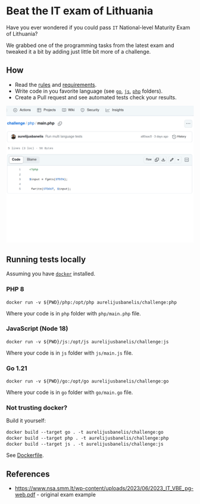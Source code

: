 # Beat the IT exam of Lithuania

Have you ever wondered if you could pass `IT` National-level Maturity Exam of Lithuania?

We grabbed one of the programming tasks from the latest exam
and tweaked it a bit by adding just little bit more of a challenge.

## How

 * Read the [rules](requirements/rules.md) and [requirements](requirements/requirements.md).
 * Write code in you favorite language (see [`go`](go/main.go), [`js`](js/main.js), [`php`](php/main.php) folders).
 * Create a Pull request and see automated tests check your results.

![How to play](docs/how-to-play.gif)

## Running tests locally

Assuming you have [`docker`](https://docs.docker.com/engine/install/) installed.

### PHP 8

```shell
docker run -v ${PWD}/php:/opt/php aurelijusbanelis/challenge:php
```
Where your code is in `php` folder with `php/main.php` file.

### JavaScript (Node 18)

```shell
docker run -v ${PWD}/js:/opt/js aurelijusbanelis/challenge:js
```
Where your code is in `js` folder with `js/main.js` file.

### Go 1.21

```shell
docker run -v ${PWD}/go:/opt/go aurelijusbanelis/challenge:go
```
Where your code is in `go` folder with `go/main.go` file.

### Not trusting docker?

Build it yourself:
```shell
docker build --target go . -t aurelijusbanelis/challenge:go
docker build --target php . -t aurelijusbanelis/challenge:php
docker build --target js . -t aurelijusbanelis/challenge:js
```

See [Dockerfile](Dockerfile).

## References

* https://www.nsa.smm.lt/wp-content/uploads/2023/06/2023_IT_VBE_pg-web.pdf - original exam example
